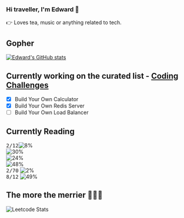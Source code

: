 ### Hi traveller, I'm Edward 👋

👉 Loves tea, music or anything related to tech.

## Gopher 
[![Edward's GitHub stats](https://github-readme-stats.vercel.app/api/top-langs?username=wpted&hide=html,scss,stylus,blade,jupyter%20notebook,css,batchfile&theme=algolia&show_icons=true)](https://github.com/wpted)

## Currently working on the curated list - [Coding Challenges](https://codingchallenges.fyi)

- [x] Build Your Own Calculator
- [x] Build Your Own Redis Server
- [ ] Build Your Own Load Balancer

## Currently Reading
<kbd>2/12</kbd>![8%](https://progress-bar.dev/8?title=Designing_Data_Intensive_Application)
<br>
![30%](https://progress-bar.dev/30?title=Concurrency_In_Go)
<br>
![24%](https://progress-bar.dev/24?title=Go_Design_Pattern)
<br>
![48%](https://progress-bar.dev/48?title=Introduction_To_Algorithms)
<br>
<kbd>2/70</kbd> ![2%](https://progress-bar.dev/2?title=Graphic_Programming_Black_Book)
<br>
<kbd>8/12</kbd> ![49%](https://progress-bar.dev/49?title=Assembly_Language_Step_By_Step) 







## The more the merrier 🦉🦉🦉
![Leetcode Stats](https://leetcard.jacoblin.cool/Backowl)
